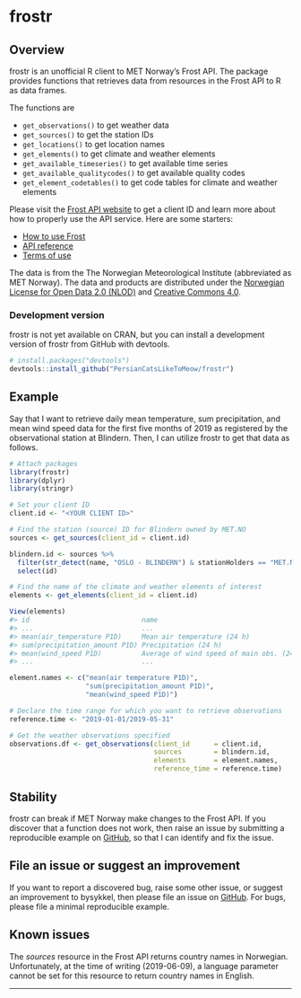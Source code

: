 
<!-- README.md is generated from README.Rmd. Please edit that file -->

# frostr

## Overview

frostr is an unofficial R client to MET Norway’s Frost API. The package
provides functions that retrieves data from resources in the Frost API
to R as data frames.

The functions are

  - `get_observations()` to get weather data
  - `get_sources()` to get the station IDs
  - `get_locations()` to get location names
  - `get_elements()` to get climate and weather elements
  - `get_available_timeseries()` to get available time series
  - `get_available_qualitycodes()` to get available quality codes
  - `get_element_codetables()` to get code tables for climate and
    weather elements

Please visit the [Frost API website](https://frost.met.no/index2.html)
to get a client ID and learn more about how to properly use the API
service. Here are some starters:

  - [How to use Frost](https://frost.met.no/howto.html)
  - [API reference](https://frost.met.no/api.html)
  - [Terms of use](https://frost.met.no/termsofuse2.html)

The data is from the The Norwegian Meteorological Institute (abbreviated
as MET Norway). The data and products are distributed under the
[Norwegian License for Open Data 2.0
(NLOD)](https://data.norge.no/nlod/en/2.0) and [Creative
Commons 4.0](https://creativecommons.org/licenses/by/4.0/).

### Development version

frostr is not yet available on CRAN, but you can install a development
version of frostr from GitHub with devtools.

``` r
# install.packages("devtools")
devtools::install_github("PersianCatsLikeToMeow/frostr")
```

## Example

Say that I want to retrieve daily mean temperature, sum precipitation,
and mean wind speed data for the first five months of 2019 as registered
by the observational station at Blindern. Then, I can utilize frostr to
get that data as follows.

``` r
# Attach packages
library(frostr)
library(dplyr)
library(stringr)

# Set your client ID
client.id <- "<YOUR CLIENT ID>"

# Find the station (source) ID for Blindern owned by MET.NO
sources <- get_sources(client_id = client.id)

blindern.id <- sources %>%
  filter(str_detect(name, "OSLO - BLINDERN") & stationHolders == "MET.NO") %>% 
  select(id)

# Find the name of the climate and weather elements of interest
elements <- get_elements(client_id = client.id)

View(elements)
#> id                            name                                      units
#> ...                           ...                                       ...
#> mean(air_temperature P1D)     Mean air temperature (24 h)               degC
#> sum(precipitation_amount P1D) Precipitation (24 h)                      mm
#> mean(wind_speed P1D)          Average of wind speed of main obs. (24 h) m/s
#> ...                           ...                                       ...

element.names <- c("mean(air temperature P1D)",
                   "sum(precipitation_amount P1D)",
                   "mean(wind_speed P1D)")

# Declare the time range for which you want to retrieve observations
reference.time <- "2019-01-01/2019-05-31"

# Get the weather observations specified
observations.df <- get_observations(client_id      = client.id,
                                    sources        = blindern.id,
                                    elements       = element.names,
                                    reference_time = reference.time)
```

## Stability

frostr can break if MET Norway make changes to the Frost API. If you
discover that a function does not work, then raise an issue by
submitting a reproducible example on
[GitHub](https://github.com/PersianCatsLikeToMeow/frostr/issues), so
that I can identify and fix the issue.

## File an issue or suggest an improvement

If you want to report a discovered bug, raise some other issue, or
suggest an improvement to bysykkel, then please file an issue on
[GitHub](https://github.com/PersianCatsLikeToMeow/frostr/issues). For
bugs, please file a minimal reproducible example.

## Known issues

The *sources* resource in the Frost API returns country names in
Norwegian. Unfortunately, at the time of writing (2019-06-09), a
language parameter cannot be set for this resource to return country
names in English.

-----
